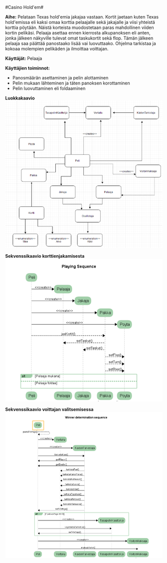 ﻿
#Casino Hold'em#

**Aihe:** Pelataan Texas hold'emia jakajaa vastaan. Kortit jaetaan kuten Texas hold'emissa eli kaksi omaa korttia pelaajalle sekä jakajalle ja viisi yhteistä korttia pöytään. Näistä korteista muodostetaan paras mahdollinen viiden kortin pelikäsi. Pelaaja asettaa ennen kierrosta alkupanoksen eli anten, jonka jälkeen näkyville tulevat omat taskukortit sekä flop. Tämän jälkeen pelaaja saa päättää panostaako lisää vai luovuttaako. Ohjelma tarkistaa ja kokoaa molempien pelikäden ja ilmoittaa voittajan. 

**Käyttäjät:** Pelaaja

**Käyttäjien toiminnot:** 


- Panosmäärän asettaminen ja pelin alottaminen
- Pelin mukaan lähteminen ja täten panoksen korottaminen 
- Pelin luovuttaminen eli foldaaminen



**Luokkakaavio**
![luokkakaavio](/dokumentaatio/luokkakaavio.png)

**Sekvenssikaavio korttienjakamisesta**
![sekvenssikaavio](/dokumentaatio/sekvenssikaavio1.PNG)

**Sekvenssikaavio voittajan valitsemisessa**
![sekvenssikaavio](/dokumentaatio/Sekvenssikaavio2.PNG)


